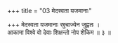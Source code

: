 +++
title = "03 मेदस्वता यजमानाः"

+++
मेदस्वता यजमानाः स्रुचाज्येन जुह्वतः ।  
आकामा विश्वे वो देवाः शिक्षन्तो नोप शेकिम ॥ ३ ॥